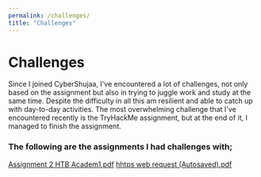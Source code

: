 ```yaml
---
permalink: /challenges/
title: "Challenges"
---
```

# Challenges
Since I joined CyberShujaa, I've encountered a lot of challenges, not only based on the assignment but also in trying to juggle work and study at the same time. 
Despite the difficulty in all this am resilient and able to catch up with day-to-day activities.
The most overwhelming challenge that I've encountered recently is the TryHackMe assignment, but at the end of it, I managed to finish the assignment.

### The following are the assignments I had challenges with;

[Assignment 2 HTB Academ1.pdf](https://github.com/user-attachments/files/20703295/Assignment.2.HTB.Academ1.pdf)
[hhtps web request (Autosaved).pdf](https://github.com/user-attachments/files/20703303/hhtps.web.request.Autosaved.pdf)
